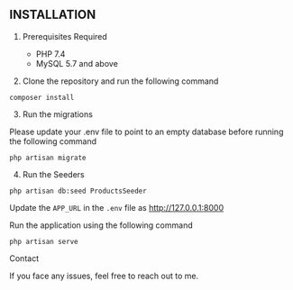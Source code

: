 INSTALLATION
------------

1. Prerequisites Required

    * PHP 7.4
    * MySQL 5.7 and above

2. Clone the repository and run the following command

`composer install`

3. Run the migrations

Please update your .env file to point to an empty database before running the following command

`php artisan migrate`

4. Run the Seeders

`php artisan db:seed ProductsSeeder`

Update the `APP_URL` in the `.env` file as http://127.0.0.1:8000

Run the application using the following command

`php artisan serve`

Contact

If you face any issues, feel free to reach out to me.
